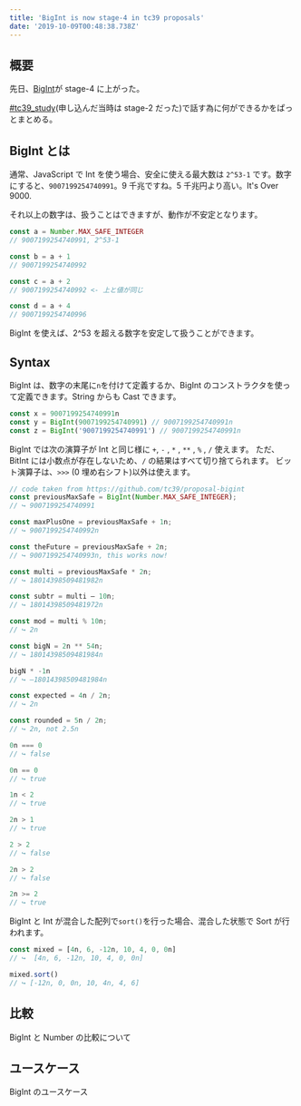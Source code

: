 ```yaml
---
title: 'BigInt is now stage-4 in tc39 proposals'
date: '2019-10-09T00:48:38.738Z'
---
```


## 概要

先日、[BigInt][bigintproposal]が stage-4 に上がった。

[#tc39_study][#tc39_study](申し込んだ当時は stage-2 だった)で話す為に何ができるかをぱっとまとめる。

## BigInt とは

通常、JavaScript で Int を使う場合、安全に使える最大数は `2^53-1` です。数字にすると、`9007199254740991`。9 千兆ですね。5 千兆円より高い。It's Over 9000.

それ以上の数字は、扱うことはできますが、動作が不安定となります。

```js
const a = Number.MAX_SAFE_INTEGER
// 9007199254740991, 2^53-1

const b = a + 1
// 9007199254740992

const c = a + 2
// 9007199254740992 <- 上と値が同じ

const d = a + 4
// 9007199254740996
```

BigInt を使えば、2^53 を超える数字を安定して扱うことができます。

## Syntax

BigInt は、数字の末尾に`n`を付けて定義するか、BigInt のコンストラクタを使って定義できます。String からも Cast できます。

```js
const x = 9007199254740991n
const y = BigInt(9007199254740991) // 9007199254740991n
const z = BigInt('9007199254740991') // 9007199254740991n
```

BigInt では次の演算子が Int と同じ様に `+`, `-` , `*` , `**` , `%` , `/` 使えます。
ただ、BitInt には小数点が存在しないため、`/` の結果はすべて切り捨てられます。
ビット演算子は、`>>>` (0 埋め右シフト)以外は使えます。

```js
// code taken from https://github.com/tc39/proposal-bigint
const previousMaxSafe = BigInt(Number.MAX_SAFE_INTEGER);
// ↪ 9007199254740991

const maxPlusOne = previousMaxSafe + 1n;
// ↪ 9007199254740992n

const theFuture = previousMaxSafe + 2n;
// ↪ 9007199254740993n, this works now!

const multi = previousMaxSafe * 2n;
// ↪ 18014398509481982n

const subtr = multi – 10n;
// ↪ 18014398509481972n

const mod = multi % 10n;
// ↪ 2n

const bigN = 2n ** 54n;
// ↪ 18014398509481984n

bigN * -1n
// ↪ –18014398509481984n

const expected = 4n / 2n;
// ↪ 2n

const rounded = 5n / 2n;
// ↪ 2n, not 2.5n

0n === 0
// ↪ false

0n == 0
// ↪ true

1n < 2
// ↪ true

2n > 1
// ↪ true

2 > 2
// ↪ false

2n > 2
// ↪ false

2n >= 2
// ↪ true
```

BigInt と Int が混合した配列で`sort()`を行った場合、混合した状態で Sort が行われます。

```js
const mixed = [4n, 6, -12n, 10, 4, 0, 0n]
// ↪  [4n, 6, -12n, 10, 4, 0, 0n]

mixed.sort()
// ↪ [-12n, 0, 0n, 10, 4n, 4, 6]
```

## 比較

BigInt と Number の比較について

## ユースケース

BigInt のユースケース

[bigintproposal]: https://github.com/tc39/proposal-bigint
[#tc39_study]: https://web-study.connpass.com/event/147538/
